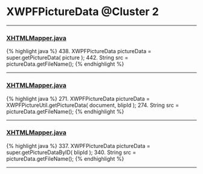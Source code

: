# XWPFPictureData @Cluster 2

***

### [XHTMLMapper.java](https://searchcode.com/codesearch/view/96673744/)
{% highlight java %}
438. XWPFPictureData pictureData = super.getPictureData( picture );
442.     String src = pictureData.getFileName();
{% endhighlight %}

***

### [XHTMLMapper.java](https://searchcode.com/codesearch/view/12208722/)
{% highlight java %}
271. XWPFPictureData pictureData = XWPFPictureUtil.getPictureData( document, blipId );
274.     String src = pictureData.getFileName();
{% endhighlight %}

***

### [XHTMLMapper.java](https://searchcode.com/codesearch/view/96673266/)
{% highlight java %}
337. XWPFPictureData pictureData = super.getPictureDataByID( blipId );
340.     String src = pictureData.getFileName();
{% endhighlight %}

***

